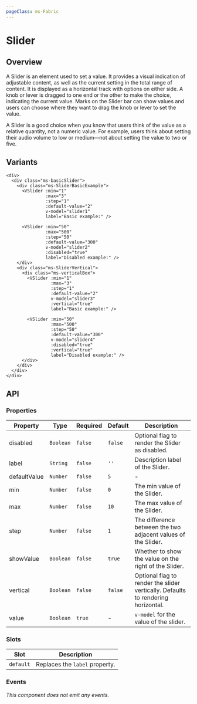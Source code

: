 ```yaml
---
pageClass: ms-Fabric
---
```


# Slider

## Overview

A Slider is an element used to set a value. It provides a visual indication of
adjustable content, as well as the current setting in the total range of
content. It is displayed as a horizontal track with options on either side. A
knob or lever is dragged to one end or the other to make the choice, indicating
the current value. Marks on the Slider bar can show values and users can choose
where they want to drag the knob or lever to set the value.

A Slider is a good choice when you know that users think of the value as a
relative quantity, not a numeric value. For example, users think about setting
their audio volume to low or medium—not about setting the value to two or five.

## Variants

<page-slider />

```vue
<div>
  <div class="ms-basicSlider">
    <div class="ms-SliderBasicExample">
      <VSlider :min="1"
               :max="3"
               :step="1"
               :default-value="2"
               v-model="slider1"
               label="Basic example:" />

      <VSlider :min="50"
               :max="500"
               :step="50"
               :default-value="300"
               v-model="slider2"
               :disabled="true"
               label="Disabled example:" />
    </div>
    <div class="ms-SliderVertical">
      <div class="ms-verticalBox">
        <VSlider :min="1"
                 :max="3"
                 :step="1"
                 :default-value="2"
                 v-model="slider3"
                 :vertical="true"
                 label="Basic example:" />

        <VSlider :min="50"
                 :max="500"
                 :step="50"
                 :default-value="300"
                 v-model="slider4"
                 :disabled="true"
                 :vertical="true"
                 label="Disabled example:" />
      </div>
    </div>
  </div>
</div>
```

## API

### Properties

| Property     | Type      | Required | Default | Description                                                                      |
|--------------|-----------|----------|---------|----------------------------------------------------------------------------------|
| disabled     | `Boolean` | `false`  | `false` | Optional flag to render the Slider as disabled.                                  |
| label        | `String`  | `false`  | `''`    | Description label of the Slider.                                                 |
| defaultValue | `Number`  | `false`  | `5`     | -                                                                                |
| min          | `Number`  | `false`  | `0`     | The min value of the Slider.                                                     |
| max          | `Number`  | `false`  | `10`    | The max value of the Slider.                                                     |
| step         | `Number`  | `false`  | `1`     | The difference between the two adjacent values of the Slider.                    |
| showValue    | `Boolean` | `false`  | `true`  | Whether to show the value on the right of the Slider.                            |
| vertical     | `Boolean` | `false`  | `false` | Optional flag to render the slider vertically. Defaults to rendering horizontal. |
| value        | `Boolean` | `true`   | -      | `v-model` for the value of the slider.                                           |

### Slots

| Slot      | Description                      |
|-----------|----------------------------------|
| `default` | Replaces the `label` property.   |

### Events

*This component does not emit any events.*
